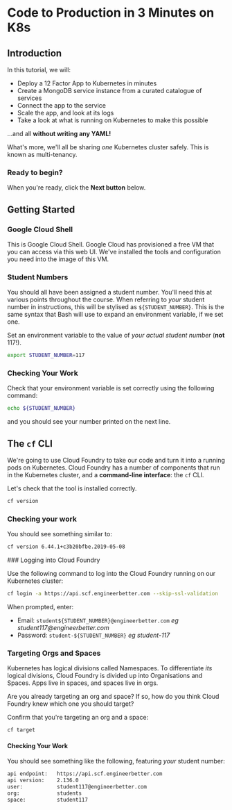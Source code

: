 # Code to Production in 3 Minutes on K8s

## Introduction

In this tutorial, we will:

* Deploy a 12 Factor App to Kubernetes in minutes
* Create a MongoDB service instance from a curated catalogue of services
* Connect the app to the service
* Scale the app, and look at its logs
* Take a look at what is running on Kubernetes to make this possible

...and all **without writing any YAML!**

What's more, we'll all be sharing _one_ Kubernetes cluster safely. This is known as multi-tenancy.

### Ready to begin?

When you're ready, click the **Next button** below.

## Getting Started

### Google Cloud Shell

This is Google Cloud Shell. Google Cloud has provisioned a free VM that you can access via this web UI. We've installed the tools and configuration you need into the image of this VM.

### Student Numbers

You should all have been assigned a student number. You'll need this at various points throughout the course. When referring to _your_ student number in instructions, this will be stylised as `${STUDENT_NUMBER}`. This is the same syntax that Bash will use to expand an environment variable, if we set one.

Set an environment variable to the value of _your actual student number_ (**not** 117!).

```bash
export STUDENT_NUMBER=117
```

### Checking Your Work

Check that your environment variable is set correctly using the following command:

```bash
echo ${STUDENT_NUMBER}
```

and you should see your number printed on the next line.

## The `cf` CLI

We're going to use Cloud Foundry to take our code and turn it into a running pods on Kubernetes. Cloud Foundry has a number of components that run in the Kubernetes cluster, and a **command-line interface**: the `cf` CLI.

Let's check that the tool is installed correctly.

```bash
cf version
```

### Checking your work

You should see something similar to:

```bash
cf version 6.44.1+c3b20bfbe.2019-05-08
```

### Logging into Cloud Foundry

Use the following command to log into the Cloud Foundry running on our Kubernetes cluster:

```bash
cf login -a https://api.scf.engineerbetter.com --skip-ssl-validation
```

When prompted, enter:

* Email: `student${STUDENT_NUMBER}@engineerbetter.com` _eg student117@engineerbetter.com_
* Password: `student-${STUDENT_NUMBER}` _eg student-117_

### Targeting Orgs and Spaces

Kubernetes has logical divisions called Namespaces. To differentiate _its_ logical divisions, Cloud Foundry is divided up into Organisations and Spaces. Apps live in spaces, and spaces live in orgs.

Are you already targeting an org and space? If so, how do you think Cloud Foundry knew which one you should target?

Confirm that you're targeting an org and a space:

```bash
cf target
```

#### Checking Your Work

You should see something like the following, featuring _your_ student number:

```bash
api endpoint:   https://api.scf.engineerbetter.com
api version:    2.136.0
user:           student117@engineerbetter.com
org:            students
space:          student117
```

